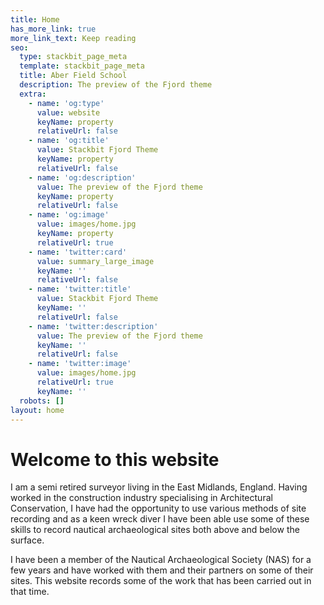 ```yaml
---
title: Home
has_more_link: true
more_link_text: Keep reading
seo:
  type: stackbit_page_meta
  template: stackbit_page_meta
  title: Aber Field School
  description: The preview of the Fjord theme
  extra:
    - name: 'og:type'
      value: website
      keyName: property
      relativeUrl: false
    - name: 'og:title'
      value: Stackbit Fjord Theme
      keyName: property
      relativeUrl: false
    - name: 'og:description'
      value: The preview of the Fjord theme
      keyName: property
      relativeUrl: false
    - name: 'og:image'
      value: images/home.jpg
      keyName: property
      relativeUrl: true
    - name: 'twitter:card'
      value: summary_large_image
      keyName: ''
      relativeUrl: false
    - name: 'twitter:title'
      value: Stackbit Fjord Theme
      keyName: ''
      relativeUrl: false
    - name: 'twitter:description'
      value: The preview of the Fjord theme
      keyName: ''
      relativeUrl: false
    - name: 'twitter:image'
      value: images/home.jpg
      relativeUrl: true
      keyName: ''
  robots: []
layout: home
---
```

# Welcome to this website

I am a semi retired surveyor living in the East Midlands, England. Having
worked in the construction industry specialising in Architectural Conservation,
I have had the opportunity to use various methods of site recording and as a
keen wreck diver I have been able use some of these skills to record nautical
archaeological sites both above and below the surface.

I have been a member of the Nautical Archaeological Society (NAS) for a
few years and have worked with them and their partners on some of their sites.
This website records some of the work that has been carried out in that time.
